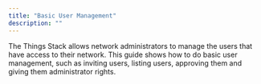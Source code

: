 ```yaml
---
title: "Basic User Management"
description: ""
---
```


The Things Stack allows network administrators to manage the users that have access to their network. This guide shows how to do basic user management, such as inviting users, listing users, approving them and giving them administrator rights.
